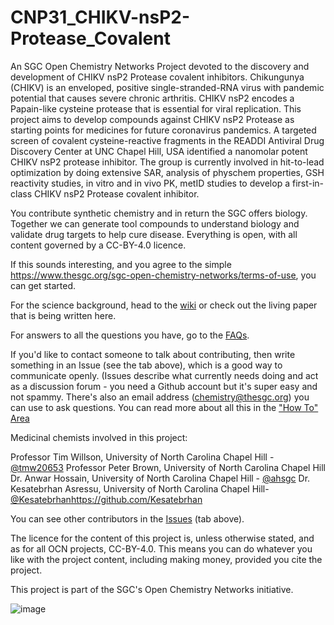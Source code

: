 # CNP31_CHIKV-nsP2-Protease_Covalent

An SGC Open Chemistry Networks Project devoted to the discovery and development of CHIKV nsP2 Protease covalent inhibitors. Chikungunya (CHIKV) is an enveloped, positive single-stranded-RNA virus with pandemic potential that causes severe chronic arthritis. CHIKV nsP2 encodes a Papain-like cysteine protease that is essential for viral replication. This project aims to develop compounds against CHIKV nsP2 Protease as starting points for medicines for future coronavirus pandemics. A targeted screen of covalent cysteine-reactive fragments in the READDI Antiviral Drug Discovery Center at UNC Chapel Hill, USA identified a nanomolar potent CHIKV nsP2 protease inhibitor. The group is currently involved in hit-to-lead optimization by doing extensive SAR, analysis of physchem properties, GSH reactivity studies, in vitro and in vivo PK, metID studies to develop a first-in-class CHIKV nsP2 Protease covalent inhibitor.

You contribute synthetic chemistry and in return the SGC offers biology. Together we can generate tool compounds to understand biology and validate drug targets to help cure disease. Everything is open, with all content governed by a CC-BY-4.0 licence.

If this sounds interesting, and you agree to the simple https://www.thesgc.org/sgc-open-chemistry-networks/terms-of-use, you can get started.

For the science background, head to the [wiki](https://github.com/StructuralGenomicsConsortium/SGC-UNC_nsP2-Protease_Covalent-Inhibitors/wiki) or check out the living paper that is being written here.

For answers to all the questions you have, go to the [FAQs](https://www.thesgc.org/sgc-open-chemistry-networks/faq).

If you'd like to contact someone to talk about contributing, then write something in an Issue (see the tab above), which is a good way to communicate openly. (Issues describe what currently needs doing and act as a discussion forum - you need a Github account but it's super easy and not spammy. There's also an email address (chemistry@thesgc.org) you can use to ask questions. You can read more about all this in the ["How To" Area](https://github.com/StructuralGenomicsConsortium/Chemistry_TechOps_HowTo/wiki)

Medicinal chemists involved in this project:

Professor Tim Willson, University of North Carolina Chapel Hill - [@tmw20653](https://github.com/tmw20653)
Professor Peter Brown, University of North Carolina Chapel Hill
Dr. Anwar Hossain, University of North Carolina Chapel Hill - [@ahsgc](https://github.com/ahsgc)
Dr. Kesatebrhan Asressu, University of North Carolina Chapel Hill- [@Kesatebrhan](https://github.com/Kesatebrhan)https://github.com/Kesatebrhan

You can see other contributors in the [Issues](https://github.com/StructuralGenomicsConsortium/SGC-UNC_nsP2-Protease_Covalent-Inhibitors/issues) (tab above).

The licence for the content of this project is, unless otherwise stated, and as for all OCN projects, CC-BY-4.0. This means you can do whatever you like with the project content, including making money, provided you cite the project.

This project is part of the SGC's Open Chemistry Networks initiative.

![image](https://github.com/StructuralGenomicsConsortium/SGC-UNC_nsP2-Protease_Covalent-Inhibitors/assets/162926266/3d2d533a-d240-4baa-bd7c-33f529c07050)
